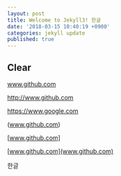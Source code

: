 ```yaml
---
layout: post
title: Welcome to Jekyll3! 한글
date: '2018-03-15 10:40:19 +0900'
categories: jekyll update
published: true
---
```

## Clear

www.github.com

http://www.github.com

https://www.google.com

(www.github.com)

[www.github.com]

[www.github.com](www.github.com)

한글
